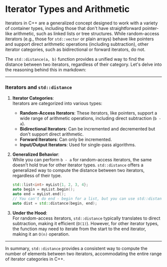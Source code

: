 # Iterator Types and Arithmetic

Iterators in C++ are a generalized concept designed to work with a variety of container types, including those that don't have straightforward pointer-like arithmetic, such as linked lists or tree structures. While random-access iterators (e.g., those for `std::vector` or plain arrays) behave like pointers and support direct arithmetic operations (including subtraction), other iterator categories, such as bidirectional or forward iterators, do not.

The `std::distance(a, b)` function provides a unified way to find the distance between two iterators, regardless of their category. Let's delve into the reasoning behind this in markdown:

---

### Iterators and `std::distance`

1. **Iterator Categories**:  
   Iterators are categorized into various types:
   - **Random-Access Iterators**: These iterators, like pointers, support a wide range of arithmetic operations, including direct subtraction (`b - a`).
   - **Bidirectional Iterators**: Can be incremented and decremented but don't support direct arithmetic.
   - **Forward Iterators**: Can only be incremented.
   - **Input/Output Iterators**: Used for single-pass algorithms.

2. **Generalized Behavior**:  
   While you can perform `b - a` for random-access iterators, the same doesn't hold true for other iterator types. `std::distance` offers a generalized way to compute the distance between two iterators, regardless of their type.

   ```cpp
   std::list<int> myList{1, 2, 3, 4};
   auto begin = myList.begin();
   auto end = myList.end();
   // You can't do end - begin for a list, but you can use std::distance
   auto dist = std::distance(begin, end);
   ```

3. **Under the Hood**:  
   For random-access iterators, `std::distance` typically translates to direct subtraction, making it efficient (`O(1)`). However, for other iterator types, the function may need to iterate from the start to the end iterator, making it an `O(n)` operation.

---

In summary, `std::distance` provides a consistent way to compute the number of elements between two iterators, accommodating the entire range of iterator categories in C++.
